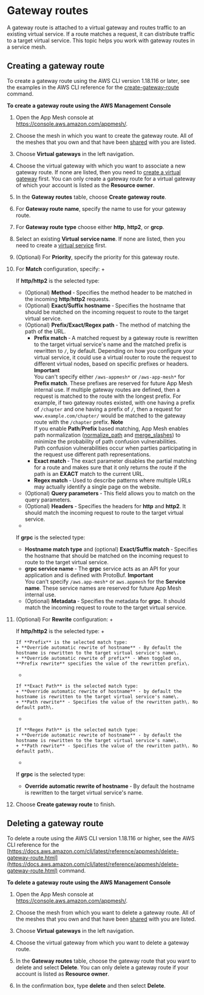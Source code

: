 # Gateway routes<a name="gateway-routes"></a>

A gateway route is attached to a virtual gateway and routes traffic to an existing virtual service\. If a route matches a request, it can distribute traffic to a target virtual service\. This topic helps you work with gateway routes in a service mesh\.

## Creating a gateway route<a name="create-gateway-route"></a>

To create a gateway route using the AWS CLI version 1\.18\.116 or later, see the examples in the AWS CLI reference for the [create\-gateway\-route](https://docs.aws.amazon.com/cli/latest/reference/appmesh/create-gateway-route.html) command\.

**To create a gateway route using the AWS Management Console**

1. Open the App Mesh console at [https://console\.aws\.amazon\.com/appmesh/](https://console.aws.amazon.com/appmesh/)\. 

1. Choose the mesh in which you want to create the gateway route\. All of the meshes that you own and that have been [shared](sharing.md) with you are listed\.

1. Choose **Virtual gateways** in the left navigation\.

1. Choose the virtual gateway with which you want to associate a new gateway route\. If none are listed, then you need to [create a virtual gateway](virtual_gateways.md#create-virtual-gateway) first\. You can only create a gateway route for a virtual gateway of which your account is listed as the **Resource owner**\.

1. In the **Gateway routes** table, choose **Create gateway route**\.

1. For **Gateway route name**, specify the name to use for your gateway route\.

1. For **Gateway route type** choose either **http**, **http2**, or **grcp**\.

1. Select an existing **Virtual service name**\. If none are listed, then you need to create a [virtual service](virtual_services.md#create-virtual-service) first\.

1. \(Optional\) For **Priority**, specify the priority for this gateway route\.

1. For **Match** configuration, specify:
   + 

     If **http/http2** is the selected type:
     + \(Optional\) **Method** ‐ Specifies the method header to be matched in the incoming **http**/**http2** requests\.
     + \(Optional\) **Exact/Suffix hostname** ‐ Specifies the hostname that should be matched on the incoming request to route to the target virtual service\.
     + \(Optional\) **Prefix/Exact/Regex path** ‐ The method of matching the path of the URL\.
       + **Prefix match** ‐ A matched request by a gateway route is rewritten to the target virtual service's name and the matched prefix is rewritten to `/`, by default\. Depending on how you configure your virtual service, it could use a virtual router to route the request to different virtual nodes, based on specific prefixes or headers\. 
**Important**  
You can't specify either `/aws-appmesh*` or `/aws-app-mesh*` for **Prefix match**\. These prefixes are reserved for future App Mesh internal use\.
If multiple gateway routes are defined, then a request is matched to the route with the longest prefix\. For example, if two gateway routes existed, with one having a prefix of `/chapter` and one having a prefix of `/`, then a request for `www.example.com/chapter/` would be matched to the gateway route with the `/chapter` prefix\.
**Note**  
If you enable **Path**/**Prefix** based matching, App Mesh enables path normalization \([normalize\_path](https://www.envoyproxy.io/docs/envoy/latest/api-v3/extensions/filters/network/http_connection_manager/v3/http_connection_manager.proto#envoy-v3-api-field-extensions-filters-network-http-connection-manager-v3-httpconnectionmanager-normalize-path) and [merge\_slashes](https://www.envoyproxy.io/docs/envoy/latest/api-v3/extensions/filters/network/http_connection_manager/v3/http_connection_manager.proto#envoy-v3-api-field-extensions-filters-network-http-connection-manager-v3-httpconnectionmanager-merge-slashes)\) to minimize the probability of path confusion vulnerabilities\.  
Path confusion vulnerabilities occur when parties participating in the request use different path representations\.
       + **Exact match** ‐ The exact parameter disables the partial matching for a route and makes sure that it only returns the route if the path is an **EXACT** match to the current URL\.
       + **Regex match** ‐ Used to describe patterns where multiple URLs may actually identify a single page on the website\.
     + \(Optional\) **Query parameters** ‐ This field allows you to match on the query parameters\.
     + \(Optional\) **Headers** ‐ Specifies the headers for **http** and **http2**\. It should match the incoming request to route to the target virtual service\.
   + 

     If **grpc** is the selected type:
     + **Hostname match type** and \(optional\) **Exact/Suffix match** ‐ Specifies the hostname that should be matched on the incoming request to route to the target virtual service\. 
     + **grpc service name** ‐ The **grpc** service acts as an API for your application and is defined with ProtoBuf\.
**Important**  
You can't specify `/aws.app-mesh*` or `aws.appmesh` for the **Service name**\. These service names are reserved for future App Mesh internal use\.
     + \(Optional\) **Metadata** ‐ Specifies the metadata for **grpc**\. It should match the incoming request to route to the target virtual service\.

1. \(Optional\) For **Rewrite** configuration:
   + 

     If **http/http2** is the selected type:
     + 

       If **Prefix** is the selected match type:
       + **Override automatic rewrite of hostname** ‐ By default the hostname is rewritten to the target virtual service's name\.
       + **Override automatic rewrite of prefix** ‐ When toggled on, **Prefix rewrite** specifies the value of the rewritten prefix\.
     + 

       If **Exact Path** is the selected match type:
       + **Override automatic rewrite of hostname** ‐ by default the hostname is rewritten to the target virtual service's name\.
       + **Path rewrite** ‐ Specifies the value of the rewritten path\. No default path\.
     + 

       If **Regex Path** is the selected match type:
       + **Override automatic rewrite of hostname** ‐ by default the hostname is rewritten to the target virtual service's name\.
       + **Path rewrite** ‐ Specifies the value of the rewritten path\. No default path\.
   + 

     If **grpc** is the selected type:
     + **Override automatic rewrite of hostname** ‐ By default the hostname is rewritten to the target virtual service's name\.

1. Choose **Create gateway route** to finish\.

## Deleting a gateway route<a name="delete-gateway-route"></a>

To delete a route using the AWS CLI version 1\.18\.116 or higher, see the AWS CLI reference for the [https://docs.aws.amazon.com/cli/latest/reference/appmesh/delete-gateway-route.html](https://docs.aws.amazon.com/cli/latest/reference/appmesh/delete-gateway-route.html) command\.

**To delete a gateway route using the AWS Management Console**

1. Open the App Mesh console at [https://console\.aws\.amazon\.com/appmesh/](https://console.aws.amazon.com/appmesh/)\. 

1. Choose the mesh from which you want to delete a gateway route\. All of the meshes that you own and that have been [shared](sharing.md) with you are listed\.

1. Choose **Virtual gateways** in the left navigation\.

1. Choose the virtual gateway from which you want to delete a gateway route\.

1. In the **Gateway routes** table, choose the gateway route that you want to delete and select **Delete**\. You can only delete a gateway route if your account is listed as **Resource owner**\.

1. In the confirmation box, type **delete** and then select **Delete**\.